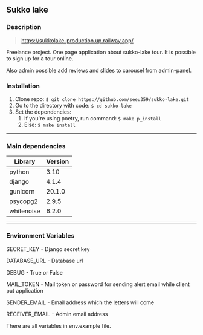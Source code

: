 ## Sukko lake


### Description

>https://sukkolake-production.up.railway.app/

Freelance project.
One page application about sukko-lake tour. It is possible to sign up for a tour online.

Also admin possible add reviews and slides to carousel from admin-panel.

### Installation

1. Clone repo: ``$ git clone https://github.com/seeu359/sukko-lake.git``
2. Go to the directory with code: ``$ cd sukko-lake``
3. Set the dependencies:
   1. If you're using poetry, run command: ``$ make p_install``
   2. Else: ``$ make install``
---
### Main dependencies

| Library | Version |
|--------|--------|
| python | 3.10   |
 | django | 4.1.4  | 
 | gunicorn | 20.1.0 | 
 | psycopg2 | 2.9.5 |
|whitenoise | 6.2.0 |

---
### Environment Variables 

SECRET_KEY - Django secret key 

DATABASE_URL - Database url

DEBUG - True or False

MAIL_TOKEN - Mail token or password for sending alert email while client put application

SENDER_EMAIL - Email address which the letters will come

RECEIVER_EMAIL - Admin email address

There are all variables in env.example file.
